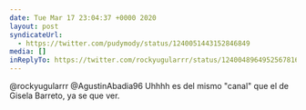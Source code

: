 ```yaml
---
date: Tue Mar 17 23:04:37 +0000 2020
layout: post
syndicateUrl:
  - https://twitter.com/pudymody/status/1240051443152846849
media: []
inReplyTo: https://twitter.com/rockyugularrr/status/1240048964952567816
---
```

@rockyugularrr @AgustinAbadia96 Uhhhh es del mismo "canal" que el de Gisela Barreto, ya se que ver.

